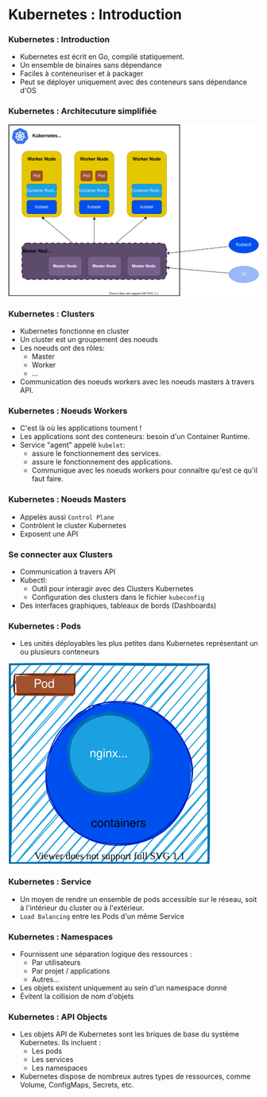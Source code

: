 # Kubernetes : Introduction


### Kubernetes : Introduction

- Kubernetes est écrit en Go, compilé statiquement.
- Un ensemble de binaires sans dépendance
- Faciles à conteneuriser et à packager
- Peut se déployer uniquement avec des conteneurs sans dépendance d'OS

### Kubernetes : Architecuture simplifiée
![](./images/kubernetes_simple_arch.svg)


### Kubernetes : Clusters
- Kubernetes fonctionne en cluster
- Un cluster est un groupement des noeuds
- Les noeuds ont des rôles:
    - Master
    - Worker
    - ...
- Communication des noeuds workers avec les noeuds masters à travers API.


### Kubernetes : Noeuds Workers
- C'est là où les applications tournent !
- Les applications sont des conteneurs: besoin d'un Container Runtime.
- Service "agent" appelé `kubelet`:
    - assure le fonctionnement des services.
    - assure le fonctionnement des applications.
    - Communique avec les noeuds workers pour connaître qu'est ce qu'il faut faire.

### Kubernetes : Noeuds Masters
- Appelés aussi `Control Plane`
- Contrôlent le cluster Kubernetes
- Exposent une API

### Se connecter aux Clusters
- Communication à travers API
- Kubectl:
    - Outil pour interagir avec des Clusters Kubernetes
    - Configuration des clusters dans le fichier `kubeconfig`
- Des interfaces graphiques, tableaux de bords (Dashboards)

### Kubernetes : Pods
- Les unités déployables les plus petites dans Kubernetes représentant un ou plusieurs conteneurs

![](./images/kubernetes_simple_arch_pod.svg)


### Kubernetes : Service
- Un moyen de rendre un ensemble de pods accessible sur le réseau, soit à l'intérieur du cluster ou à l'extérieur.
- `Load Balancing` entre les Pods d'un même Service


### Kubernetes : Namespaces

- Fournissent une séparation logique des ressources :
    - Par utilisateurs
    - Par projet / applications
    - Autres...
- Les objets existent uniquement au sein d'un namespace donné
- Évitent la collision de nom d'objets



### Kubernetes : API Objects
- Les objets API de Kubernetes sont les briques de base du système Kubernetes. Ils incluent :
    - Les pods
    - Les services
    - Les namespaces
- Kubernetes dispose de nombreux autres types de ressources, comme Volume, ConfigMaps, Secrets, etc.




